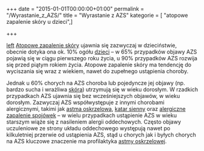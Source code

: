 +++
date = "2015-01-01T00:00:00+01:00"
permalink = "/Wyrastanie_z_AZS/"
title = "Wyrastanie z AZS"
kategorie = [ "atopowe zapalenie skóry u dzieci",]

+++

[left](/Grafika:Wyrastanie.png "wikilink") [Atopowe zapalenie skóry](/atopedia/Atopowe_zapalenie_skóry "wikilink") ujawnia się zazwyczaj w dzieciństwie, obecnie dotyka ona ok. 10% ogółu [dzieci](/atopedia/Dzieci "wikilink") – w 65% przypadków objawy AZS pojawią się w ciągu pierwszego roku życia, u 90% przypadków AZS rozwija się przed piątym rokiem życia. Atopowe zapalenie skóry ma tendencję do wyciszania się wraz z wiekiem, nawet do zupełnego ustąpienia choroby.

Jednak u 60% chorych na AZS choroba lub pojedyncze jej objawy (np. bardzo sucha i wrażliwa [skóra](/atopedia/skóra "wikilink")) utrzymują się w wieku dorosłym. W rzadkich przypadkach AZS ujawnia się bez wcześniejszych objawów, w wieku dorosłym. Zazwyczaj AZS współwystępuje z innymi chorobami alergicznymi, takimi jak [astma oskrzelowa](/atopedia/astma_oskrzelowa "wikilink"), [katar sienny](/atopedia/katar_sienny "wikilink") oraz [alergiczne zapalenie spojówek](/atopedia/alergiczne_zapalenie_spojówek "wikilink") – w wielu przypadkach ustąpienie AZS w wieku starszym wiąże się z nasileniem alergii oddechowych. Często objawy uczuleniowe ze strony układu oddechowego występują nawet po kilkuletniej przerwie od ustąpienia AZS, stąd u chorych jak i byłych chorych na AZS kluczowe znaczenie ma profilaktyka [astmy oskrzelowej](/atopedia/astma_oskrzelowa "wikilink").
